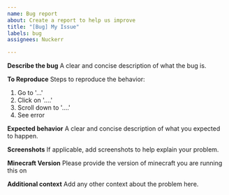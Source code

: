 ```yaml
---
name: Bug report
about: Create a report to help us improve
title: "[Bug] My Issue"
labels: bug
assignees: Nuckerr

---
```


**Describe the bug**
A clear and concise description of what the bug is.

**To Reproduce**
Steps to reproduce the behavior:
1. Go to '...'
2. Click on '....'
3. Scroll down to '....'
4. See error

**Expected behavior**
A clear and concise description of what you expected to happen.

**Screenshots**
If applicable, add screenshots to help explain your problem.

**Minecraft Version**
Please provide the version of minecraft you are running this on

**Additional context**
Add any other context about the problem here.
